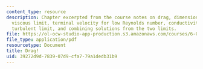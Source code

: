 ```yaml
---
content_type: resource
description: Chapter excerpted from the course notes on drag, dimensional analysis,
  viscous limit, terminal velocity for low Reynolds number, conductivity of seawater,
  turbulent limit, and combining solutions from the two limits.
file: https://ol-ocw-studio-app-production.s3.amazonaws.com/courses/6-055j-the-art-of-approximation-in-science-and-engineering-spring-2008/39272d9d783907d9cfa779a1dedb31b9_apr30.pdf
file_type: application/pdf
resourcetype: Document
title: Drag!
uid: 39272d9d-7839-07d9-cfa7-79a1dedb31b9
---
```

